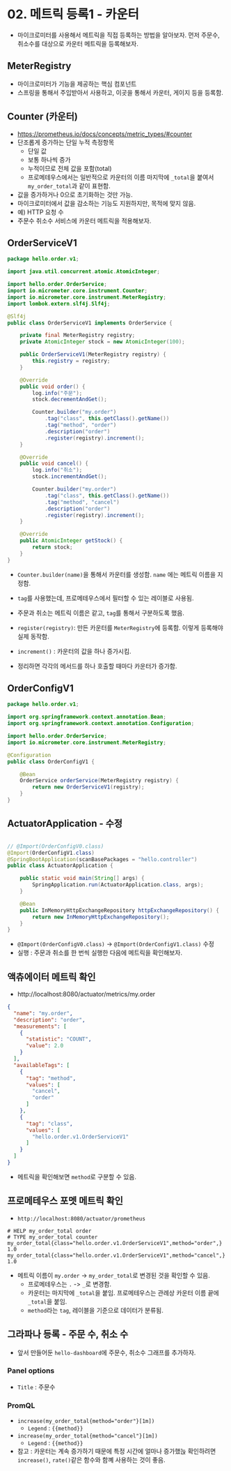 # 02. 메트릭 등록1 - 카운터
- 마이크로미터를 사용해서 메트릭을 직접 등록하는 방법을 알아보자. 먼저 주문수, 취소수를 대상으로 카운터 메트릭을 등록해보자.

## MeterRegistry
- 마이크로미터가 기능을 제공하는 핵심 컴포넌트
- 스프링을 통해서 주입받아서 사용하고, 이곳을 통해서 카운터, 게이지 등을 등록함.

## Counter (카운터)
- https://prometheus.io/docs/concepts/metric_types/#counter
- 단조롭게 증가하는 단일 누적 측정항목
  - 단일 값
  - 보통 하나씩 증가
  - 누적이므로 전체 값을 포함(total)
  - 프로메테우스에서는 일반적으로 카운터의 이름 마지막에 `_total`을 붙여서 `my_order_total`과 같이 표현함.
- 값을 증가하거나 0으로 초기화하는 것만 가능.
- 마이크로미터에서 값을 감소하는 기능도 지원하지만, 목적에 맞지 않음.
- 예) HTTP 요청 수
- 주문수 취소수 서비스에 카운터 메트릭을 적용해보자.

## OrderServiceV1
```java
package hello.order.v1;

import java.util.concurrent.atomic.AtomicInteger;

import hello.order.OrderService;
import io.micrometer.core.instrument.Counter;
import io.micrometer.core.instrument.MeterRegistry;
import lombok.extern.slf4j.Slf4j;

@Slf4j
public class OrderServiceV1 implements OrderService {

	private final MeterRegistry registry;
	private AtomicInteger stock = new AtomicInteger(100);

	public OrderServiceV1(MeterRegistry registry) {
		this.registry = registry;
	}

	@Override
	public void order() {
		log.info("주문");
		stock.decrementAndGet();

		Counter.builder("my.order")
			.tag("class", this.getClass().getName())
			.tag("method", "order")
			.description("order")
			.register(registry).increment();
	}

	@Override
	public void cancel() {
		log.info("취소");
		stock.incrementAndGet();

		Counter.builder("my.order")
			.tag("class", this.getClass().getName())
			.tag("method", "cancel")
			.description("order")
			.register(registry).increment();
	}

	@Override
	public AtomicInteger getStock() {
		return stock;
	}
}
```
- `Counter.builder(name)`을 통해서 카운터를 생성함. `name` 에는 메트릭 이름을 지정함.
- `tag`를 사용했는데, 프로메테우스에서 필터할 수 있는 레이블로 사용됨.
- 주문과 취소는 메트릭 이름은 같고, `tag`를 통해서 구분하도록 했음.
- `register(registry)`: 만든 카운터를 `MeterRegistry`에 등록함. 이렇게 등록해야 실제 동작함.
- `increment()` : 카운터의 값을 하나 증가시킴.


- 정리하면 각각의 메서드를 하나 호출할 때마다 카운터가 증가함.

## OrderConfigV1
```java
package hello.order.v1;

import org.springframework.context.annotation.Bean;
import org.springframework.context.annotation.Configuration;

import hello.order.OrderService;
import io.micrometer.core.instrument.MeterRegistry;

@Configuration
public class OrderConfigV1 {

	@Bean
	OrderService orderService(MeterRegistry registry) {
		return new OrderServiceV1(registry);
	}
}
```

## ActuatorApplication - 수정
```java

// @Import(OrderConfigV0.class)
@Import(OrderConfigV1.class)
@SpringBootApplication(scanBasePackages = "hello.controller")
public class ActuatorApplication {

    public static void main(String[] args) {
        SpringApplication.run(ActuatorApplication.class, args);
    }

    @Bean
    public InMemoryHttpExchangeRepository httpExchangeRepository() {
        return new InMemoryHttpExchangeRepository();
    }
}
```
- `@Import(OrderConfigV0.class)` -> `@Import(OrderConfigV1.class)` 수정
- 실행 : 주문과 취소를 한 번씩 실행한 다음에 메트릭을 확인해보자.

## 액츄에이터 메트릭 확인
- http://localhost:8080/actuator/metrics/my.order
```json
{
  "name": "my.order",
  "description": "order",
  "measurements": [
    {
      "statistic": "COUNT",
      "value": 2.0
    }
  ],
  "availableTags": [
    {
      "tag": "method",
      "values": [
        "cancel",
        "order"
      ]
    },
    {
      "tag": "class",
      "values": [
        "hello.order.v1.OrderServiceV1"
      ]
    }
  ]
}
```
- 메트릭을 확인해보면 `method`로 구분할 수 있음.

## 프로메테우스 포멧 메트릭 확인
- `http://localhost:8080/actuator/prometheus`
```text
# HELP my_order_total order
# TYPE my_order_total counter
my_order_total{class="hello.order.v1.OrderServiceV1",method="order",} 1.0
my_order_total{class="hello.order.v1.OrderServiceV1",method="cancel",} 1.0
```
- 메트릭 이름이 `my.order` -> `my_order_total`로 변경된 것을 확인할 수 있음.
  - 프로메테우스는 `.` -> `_`로 변경함.
  - 카운터는 마지막에 `_total`을 붙임. 프로메테우스는 관례상 카운터 이름 끝에 `_total`을 붙임.
  - `method`라는 `tag`, 레이블을 기준으로 데이터가 분류됨.

## 그라파나 등록 - 주문 수, 취소 수
- 앞서 만들어둔 `hello-dashboard`에 주문수, 취소수 그래프를 추가하자.

### Panel options
- `Title` : 주문수

### PromQL
- `increase(my_order_total{method="order"}[1m])`
  - `Legend` : `{{method}}`
- `increase(my_order_total{method="cancel"}[1m])`
  - `Legend` : `{{method}}`
- 참고 : 카운터는 계속 증가하기 때문에 특정 시간에 얼마나 증가했늕 확인하려면 `increase()`, `rate()`같은 함수와 함꼐 사용하는 것이 좋음.
